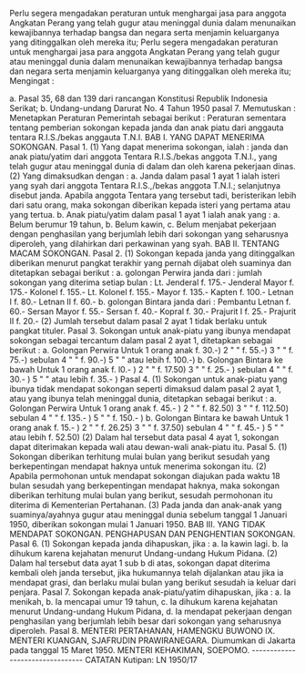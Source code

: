 Perlu segera mengadakan peraturan untuk menghargai jasa para anggota Angkatan Perang yang telah gugur atau meninggal dunia dalam menunaikan kewajibannya terhadap bangsa dan negara serta menjamin keluarganya yang ditinggalkan oleh mereka itu; Perlu segera mengadakan peraturan untuk menghargai jasa para anggota Angkatan Perang yang telah gugur atau meninggal dunia dalam menunaikan kewajibannya terhadap bangsa dan negara serta menjamin keluarganya yang ditinggalkan oleh mereka itu;
Mengingat :

a. Pasal 35, 68 dan 139 dari rancangan Konstitusi Republik Indonesia Serikat;
b. Undang-undang Darurat No. 4 Tahun 1950 pasal 7. Memutuskan : Menetapkan Peraturan Pemerintah sebagai berikut : Peraturan sementara tentang pemberian sokongan kepada janda dan anak piatu dari anggauta tentara R.I.S./bekas anggauta T.N.I. BAB I. YANG DAPAT MENERIMA SOKONGAN. Pasal 1. (1) Yang dapat menerima sokongan, ialah : janda dan anak piatu/yatim dari anggota Tentara R.I.S./bekas anggota T.N.I., yang telah gugur atau meninggal dunia di dalam dan oleh karena pekerjaan dinas. (2) Yang dimaksudkan dengan :
a. Janda dalam pasal 1 ayat 1 ialah isteri yang syah dari anggota Tentara R.I.S.,/bekas anggota T.N.I.; selanjutnya disebut janda. Apabila anggota Tentara yang tersebut tadi, beristerikan lebih dari satu orang, maka sokongan diberikan kepada isteri yang pertama atau yang tertua. b. Anak piatu/yatim dalam pasal 1 ayat 1 ialah anak yang :
a. Belum berumur 19 tahun, b. Belum kawin, c. Belum menjabat pekerjaan dengan penghasilan yang berjumlah lebih dari sokongan yang seharusnya diperoleh, yang dilahirkan dari perkawinan yang syah. BAB II. TENTANG MACAM SOKONGAN. Pasal 2. (1) Sokongan kepada janda yang ditinggalkan diberikan menurut pangkat terakhir yang pernah dijabat oleh suaminya dan ditetapkan sebagai berikut :
a. golongan Perwira janda dari : jumlah sokongan yang diterima setiap bulan : Lt. Jenderal f. 175.- Jenderal Mayor f. 175.- Kolonel f. 155.- Lt. Kolonel f. 155.- Mayor f. 135.- Kapten f. 100.- Letnan I f. 80.- Letnan II f. 60.- b. golongan Bintara janda dari : Pembantu Letnan f. 60.- Sersan Mayor f. 55.- Sersan f. 40.- Kopral f. 30.- Prajurit I f. 25.- Prajurit II f. 20.- (2) Jumlah tersebut dalam pasal 2 ayat 1 tidak berlaku untuk pangkat tituler. Pasal 3. Sokongan untuk anak-piatu yang ibunya mendapat sokongan sebagai tercantum dalam pasal 2 ayat 1, ditetapkan sebagai berikut :
a. Golongan Perwira Untuk 1 orang anak f. 30.-) 2 " " f. 55.-) 3 " " f. 75.-) sebulan 4 " " f. 90.-) 5 " " atau lebih f. 100.-) b. Golongan Bintara ke bawah Untuk 1 orang anak f. l0.- ) 2 " " f. 17.50) 3 " " f. 25.- ) sebulan 4 " " f. 30.- ) 5 " " atau lebih f. 35.- ) Pasal 4. (1) Sokongan untuk anak-piatu yang ibunya tidak mendapat sokongan seperti dimaksud dalam pasal 2 ayat 1, atau yang ibunya telah meninggal dunia, ditetapkan sebagai berikut :
a. Golongan Perwira Untuk 1 orang anak f. 45.- ) 2 " " f. 82.50) 3 " " f. 112.50) sebulan 4 " " f. 135.- ) 5 " " f. 150.- ) b. Golongan Bintara ke bawah Untuk 1 orang anak f. 15.- ) 2 " " f. 26.25) 3 " " f. 37.50) sebulan 4 " " f. 45.- ) 5 " " atau lebih f. 52.50) (2) Dalam hal tersebut data pasal 4 ayat 1, sokongan dapat diterimakan kepada wali atau dewan-wali anak-piatu itu. Pasal 5. (1) Sokongan diberikan terhitung mulai bulan yang berikut sesudah yang berkepentingan mendapat haknya untuk menerima sokongan itu. (2) Apabila permohonan untuk mendapat sokongan diajukan pada waktu 18 bulan sesudah yang berkepentingan mendapat haknya, maka sokongan diberikan terhitung mulai bulan yang berikut, sesudah permohonan itu diterima di Kementerian Pertahanan. (3) Pada janda dan anak-anak yang suaminya/ayahnya gugur atau meninggal dunia sebelum tanggal 1 Januari 1950, diberikan sokongan mulai 1 Januari 1950. BAB III. YANG TIDAK MENDAPAT SOKONGAN. PENGHAPUSAN DAN PENGHENTIAN SOKONGAN. Pasal 6. (1) Sokongan kepada janda dihapuskan, jika :
a. Ia kawin lagi. b. Ia dihukum karena kejahatan menurut Undang-undang Hukum Pidana. (2) Dalam hal tersebut data ayat 1 sub b di atas, sokongan dapat diterima kembali oleh janda tersebut, jika hukumannya telah dijalankan atau jika ia mendapat grasi, dan berlaku mulai bulan yang berikut sesudah ia keluar dari penjara. Pasal 7. Sokongan kepada anak-piatu/yatim dihapuskan, jika :
a. Ia menikah, b. Ia mencapai umur 19 tahun, c. Ia dihukum karena kejahatan menurut Undang-undang Hukum Pidana, d. Ia mendapat pekerjaan dengan penghasilan yang berjumlah lebih besar dari sokongan yang seharusnya diperoleh. Pasal 8. MENTERI PERTAHANAN, HAMENGKU BUWONO IX. MENTERI KUANGAN, SJAFRUDIN PRAWIRANEGARA. Diumumkan di Jakarta pada tanggal 15 Maret 1950. MENTERI KEHAKIMAN, SOEPOMO. -------------------------------- CATATAN Kutipan: LN 1950/17